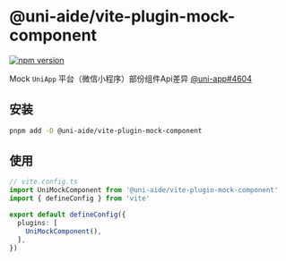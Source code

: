 # @uni-aide/vite-plugin-mock-component

[![npm version](https://img.shields.io/npm/v/@uni-aide/vite-plugin-mock-component.svg)](https://www.npmjs.com/package/@uni-aide/vite-plugin-mock-component)

Mock `UniApp` 平台（微信小程序）部份组件Api差异 [@uni-app#4604](https://github.com/dcloudio/uni-app/issues/4604)

## 安装

``` bash
pnpm add -D @uni-aide/vite-plugin-mock-component
```

## 使用

``` ts
// vite.config.ts
import UniMockComponent from '@uni-aide/vite-plugin-mock-component'
import { defineConfig } from 'vite'

export default defineConfig({
  plugins: [
    UniMockComponent(),
  ],
})
```
